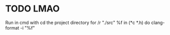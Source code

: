# TODO LMAO

Run in cmd with cd the project directory
for /r "./src" %f in (*c *.h) do clang-format -i "%f"